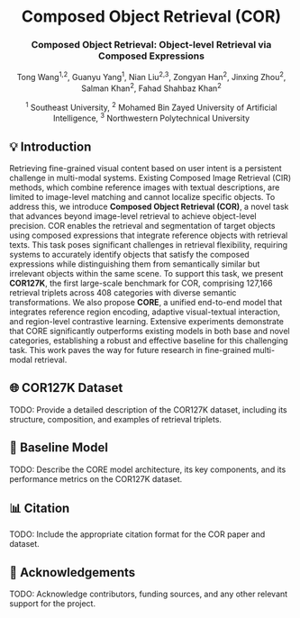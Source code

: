 <div align="center">
<h1> Composed Object Retrieval (COR) </h1>
<h3>Composed Object Retrieval: Object-level Retrieval via Composed Expressions</h3>

Tong Wang<sup>1,2</sup>, Guanyu Yang<sup>1</sup>, Nian Liu<sup>2,3</sup>, Zongyan Han<sup>2</sup>, Jinxing Zhou<sup>2</sup>, Salman Khan<sup>2</sup>, Fahad Shahbaz Khan<sup>2</sup>

<sup>1</sup> Southeast University, <sup>2</sup> Mohamed Bin Zayed University of Artificial Intelligence, <sup>3</sup> Northwestern Polytechnical University

<!-- [[`Paper`](https://arxiv.org/pdf/2505.16974)] -->
</div>

## 💡 Introduction
Retrieving fine-grained visual content based on user intent is a persistent challenge in multi-modal systems. Existing Composed Image Retrieval (CIR) methods, which combine reference images with textual descriptions, are limited to image-level matching and cannot localize specific objects. To address this, we introduce **Composed Object Retrieval (COR)**, a novel task that advances beyond image-level retrieval to achieve object-level precision. COR enables the retrieval and segmentation of target objects using composed expressions that integrate reference objects with retrieval texts. This task poses significant challenges in retrieval flexibility, requiring systems to accurately identify objects that satisfy the composed expressions while distinguishing them from semantically similar but irrelevant objects within the same scene. 
To support this task, we present **COR127K**, the first large-scale benchmark for COR, comprising 127,166 retrieval triplets across 408 categories with diverse semantic transformations. We also propose **CORE**, a unified end-to-end model that integrates reference region encoding, adaptive visual-textual interaction, and region-level contrastive learning. Extensive experiments demonstrate that CORE significantly outperforms existing models in both base and novel categories, establishing a robust and effective baseline for this challenging task. This work paves the way for future research in fine-grained multi-modal retrieval.

## 🌐 COR127K Dataset
TODO: Provide a detailed description of the COR127K dataset, including its structure, composition, and examples of retrieval triplets.

## 🏫 Baseline Model
TODO: Describe the CORE model architecture, its key components, and its performance metrics on the COR127K dataset.

## 📊 Citation
TODO: Include the appropriate citation format for the COR paper and dataset.

## 📝 Acknowledgements
TODO: Acknowledge contributors, funding sources, and any other relevant support for the project.

